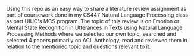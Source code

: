 Using this repo as an easy way to share a literature review assignment as part of coursework done in my CS447 Natural Language Processing class as part UIUC's MCS program. The topic of this review is on Emotion or Mental State Recognition in Utterances in Texts using Natural Language Processing Methods where we selected our own topic, searched and selected 4 papers primarily on ACL Anthology, read and reviewed them in relation to the mentioned topic and questions relevant to it.
